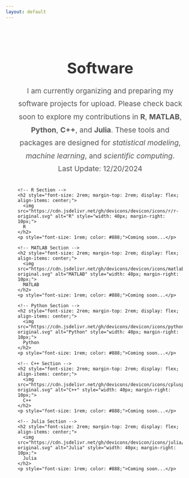 ```yaml
---
layout: default
---
```


<div class="software-section" style="max-width: 900px; margin: 0 auto; text-align: center; padding: 2rem;">
  <!-- Title -->
  <h1 style="font-size: 2.5rem; font-weight: bold; margin-bottom: 1rem;">Software</h1>
  
  <!-- Notice -->
  <p style="font-size: 1.2rem; line-height: 1.8; color: #555; margin-bottom: 2rem;">
    I am currently organizing and preparing my software projects for upload. Please check back soon to explore 
    my contributions in <strong>R</strong>, <strong>MATLAB</strong>, <strong>Python</strong>, <strong>C++</strong>, and <strong>Julia</strong>.
    These tools and packages are designed for <em>statistical modeling</em>, <em>machine learning</em>, and <em>scientific computing</em>. Last Update: 12/20/2024
  </p>

  <!-- Placeholder Sections -->
  <div class="language-software" style="text-align: left;">

    <!-- R Section -->
    <h2 style="font-size: 2rem; margin-top: 2rem; display: flex; align-items: center;">
      <img src="https://cdn.jsdelivr.net/gh/devicons/devicon/icons/r/r-original.svg" alt="R" style="width: 40px; margin-right: 10px;">
      R
    </h2>
    <p style="font-size: 1rem; color: #888;">Coming soon...</p>

    <!-- MATLAB Section -->
    <h2 style="font-size: 2rem; margin-top: 2rem; display: flex; align-items: center;">
      <img src="https://cdn.jsdelivr.net/gh/devicons/devicon/icons/matlab/matlab-original.svg" alt="MATLAB" style="width: 40px; margin-right: 10px;">
      MATLAB
    </h2>
    <p style="font-size: 1rem; color: #888;">Coming soon...</p>

    <!-- Python Section -->
    <h2 style="font-size: 2rem; margin-top: 2rem; display: flex; align-items: center;">
      <img src="https://cdn.jsdelivr.net/gh/devicons/devicon/icons/python/python-original.svg" alt="Python" style="width: 40px; margin-right: 10px;">
      Python
    </h2>
    <p style="font-size: 1rem; color: #888;">Coming soon...</p>

    <!-- C++ Section -->
    <h2 style="font-size: 2rem; margin-top: 2rem; display: flex; align-items: center;">
      <img src="https://cdn.jsdelivr.net/gh/devicons/devicon/icons/cplusplus/cplusplus-original.svg" alt="C++" style="width: 40px; margin-right: 10px;">
      C++
    </h2>
    <p style="font-size: 1rem; color: #888;">Coming soon...</p>

    <!-- Julia Section -->
    <h2 style="font-size: 2rem; margin-top: 2rem; display: flex; align-items: center;">
      <img src="https://cdn.jsdelivr.net/gh/devicons/devicon/icons/julia/julia-original.svg" alt="Julia" style="width: 40px; margin-right: 10px;">
      Julia
    </h2>
    <p style="font-size: 1rem; color: #888;">Coming soon...</p>
  </div>
</div>

<!-- Additional Styling -->
<style>
  .software-section h1 {
    font-size: 2.5rem;
    font-weight: bold;
    margin-bottom: 1rem;
    color: #333;
  }

  .language-software h2 {
    display: flex;
    align-items: center;
    font-size: 2rem;
    color: #444;
    margin-bottom: 1rem;
  }

  .language-software p {
    font-size: 1rem;
    color: #888;
    margin-bottom: 1rem;
  }
</style>
